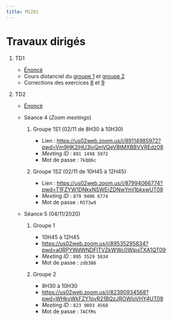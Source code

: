 ```yaml
---
title: M1201
---
```


# Travaux dirigés

1. TD1

	- [Énoncé](td1.pdf)
	- Cours distanciel du [groupe 1](td1-correction2.pdf) et [groupe 2](td1-correction1.pdf)
	- Corrections des exercices [8](1/8.pdf) et [9](1/9.pdf)

1. TD2

	- [Énoncé](td2.pdf)
	- Séance 4 (*Zoom meetings*)

		1.  Groupe 1S1 (02/11 de 8H30 à 10H30)

			- Lien : <https://us02web.zoom.us/j/89114985972?pwd=Vm9HK2lHU3lvQmVQeVBtMXBBVVREdz09>
			- *Meeting ID* : `891 1498 5972`
			- Mot de passe : `7kQQ6c`

		1. Groupe 1S2 (02/11 de 10H45 à 12H45)

			- Lien : <https://us02web.zoom.us/j/87994066774?pwd=T1FZYW1DNkxNSWErZDNwYmI1bkxwUT09>
			- *Meeting ID* : `879 9406 6774`
			- Mot de passe : `R5T3w9`

	* Séance 5 (04/11/2020)

		1. Groupe 1

			* 10H45 à 12H45
			* <https://us02web.zoom.us/j/89535295834?pwd=a0RPYWdWNDFlTVZkWWc0WlpsTXA1QT09>
			* *Meeting ID* : `895 3529 5834`
			* Mot de passe : `zdb3B6`

		1. Groupe 2

			* 8H30 à 10H30
			* <https://us02web.zoom.us/j/82390934568?pwd=WHkvWkFZY1pvR21BQzJROWloVHY4UT09>
			* *Meeting ID* : `823 9093 4568`
			* Mot de passe : `7ACfMs`

